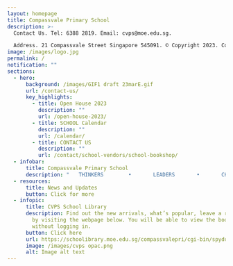 ```yaml
---
layout: homepage
title: Compassvale Primary School
description: >-
  Contact Us. Tel: 6388 2819. Email: cvps@moe.edu.sg. 

  Address. 21 Compassvale Street Singapore 545091. © Copyright 2023. Compassvale Primary School.
image: /images/logo.jpg
permalink: /
notification: ""
sections:
  - hero:
      background: /images/GIF1 draft 23marE.gif
      url: /contact-us/
      key_highlights:
        - title: Open House 2023
          description: ""
          url: /open-house-2023/
        - title: SCHOOL Calendar
          description: ""
          url: /calendar/
        - title: CONTACT US
          description: ""
          url: /contact/school-vendors/school-bookshop/
  - infobar:
      title: Compassvale Primary School
      description: "   THINKERS        •       LEADERS       •       CHAMPIONS"
  - resources:
      title: News and Updates
      button: Click for more
  - infopic:
      title: CVPS School Library
      description: Find out the new arrivals, what’s popular, leave a review, and more
        by visiting the webpage below. You will be able to view the books
        without logging in.
      button: Click here
      url: https://schoolibrary.moe.edu.sg/compassvalepri/cgi-bin/spydus.exe/MSGTRN/WPAC/HOME
      image: /images/cvps opac.png
      alt: Image alt text
---
```

